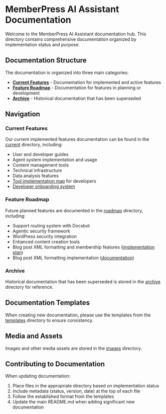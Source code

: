 # MemberPress AI Assistant Documentation

Welcome to the MemberPress AI Assistant documentation hub. This directory contains comprehensive documentation organized by implementation status and purpose.

## Documentation Structure

The documentation is organized into three main categories:

- [**Current Features**](current/) - Documentation for implemented and active features
- [**Feature Roadmap**](roadmap/) - Documentation for features in planning or development
- [**Archive**](archive/) - Historical documentation that has been superseded

## Navigation

### Current Features

Our current implemented features documentation can be found in the [current](current/) directory, including:

- User and developer guides
- Agent system implementation and usage
- Content management tools
- Technical infrastructure
- Data analysis features
- [Tool implementation map](current/tool-implementation-map.md) for developers
- [Developer onboarding system](current/developer-onboarding-system.md)

### Feature Roadmap

Future planned features are documented in the [roadmap](roadmap/) directory, including:

- Support routing system with Docsbot
- Agentic security framework
- WordPress security integration
- Enhanced content creation tools
- Blog post XML formatting and membership features ([implementation plan](blog-xml-membership-implementation-plan.md))
- Blog post XML formatting implementation ([documentation](blog-xml-formatting-implementation.md))

### Archive

Historical documentation that has been superseded is stored in the [archive](archive/) directory for reference.

## Documentation Templates

When creating new documentation, please use the templates from the [templates](templates/) directory to ensure consistency.

## Media and Assets

Images and other media assets are stored in the [images](images/) directory.

## Contributing to Documentation

When updating documentation:

1. Place files in the appropriate directory based on implementation status
2. Include metadata (status, version, date) at the top of each file
3. Follow the established format from the templates
4. Update the main README.md when adding significant new documentation